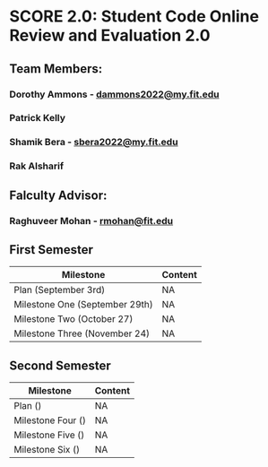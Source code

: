 # SCORE 2.0: Student Code Online Review and Evaluation 2.0
## Team Members:
### Dorothy Ammons - dammons2022@my.fit.edu
### Patrick Kelly
### Shamik Bera - sbera2022@my.fit.edu
### Rak Alsharif
## Falculty Advisor:
### Raghuveer Mohan - rmohan@fit.edu


## First Semester

| Milestone | Content |
| --------------- | ------- |
| Plan (September 3rd) | NA |
| Milestone One (September 29th) | NA |
| Milestone Two (October 27) | NA  |
| Milestone Three (November 24) | NA  |

## Second Semester

| Milestone | Content |
| --------------- | ------- |
| Plan () | NA |
| Milestone Four () | NA |
| Milestone Five () | NA  |
| Milestone Six () | NA  |
